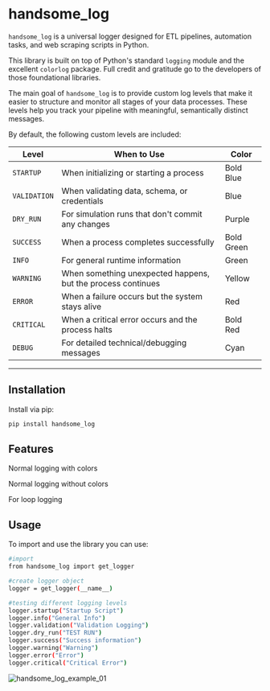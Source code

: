 # handsome_log

`handsome_log` is a universal logger designed for ETL pipelines, automation tasks, and web scraping scripts in Python.

This library is built on top of Python's standard `logging` module and the excellent `colorlog` package. Full credit and gratitude go to the developers of those foundational libraries.

The main goal of `handsome_log` is to provide custom log levels that make it easier to structure and monitor all stages of your data processes. These levels help you track your pipeline with meaningful, semantically distinct messages.

By default, the following custom levels are included:

| Level        | When to Use                                         | Color        |
|--------------|------------------------------------------------------|--------------|
| `STARTUP`    | When initializing or starting a process              | Bold Blue    |
| `VALIDATION` | When validating data, schema, or credentials         | Blue         |
| `DRY_RUN`    | For simulation runs that don't commit any changes    | Purple       |
| `SUCCESS`    | When a process completes successfully                | Bold Green   |
| `INFO`       | For general runtime information                      | Green        |
| `WARNING`    | When something unexpected happens, but the process continues | Yellow  |
| `ERROR`      | When a failure occurs but the system stays alive     | Red          |
| `CRITICAL`   | When a critical error occurs and the process halts   | Bold Red     |
| `DEBUG`      | For detailed technical/debugging messages            | Cyan         |

---

## Installation

Install via pip:

```bash
pip install handsome_log
```

## Features
Normal logging with colors

Normal logging without colors

For loop logging

## Usage 
To import and use the library you can use: 

```bash
#import
from handsome_log import get_logger 

#create logger object
logger = get_logger(__name__)

#testing different logging levels
logger.startup("Startup Script")
logger.info("General Info")
logger.validation("Validation Logging")
logger.dry_run("TEST RUN")
logger.success("Success information")
logger.warning("Warning")
logger.error("Error")
logger.critical("Critical Error")
```

![handsome_log_example_01](https://github.com/user-attachments/assets/dacbad77-5f89-410a-83bd-1e622f68e0ed)


